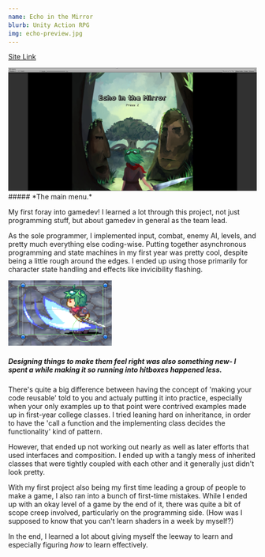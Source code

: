 ```yaml
---
name: Echo in the Mirror
blurb: Unity Action RPG
img: echo-preview.jpg
---
```

[Site Link](https://gamespawn.github.io/projects/Echo_In_The_Mirror.html)

<img src="../assets/images/echo-mainmenu.png" alt="Screenshot of Echo's main menu" width="600px"/>
##### *The main menu.*

My first foray into gamedev! I learned a lot through this project, not just programming stuff, but about gamedev in general as the team lead. 

As the sole programmer, I implemented input, combat, enemy AI, levels, and pretty much everything else coding-wise. Putting together asynchronous programming and state machines in my first year was pretty cool, despite being a little rough around the edges. I ended up using those primarily for character state handling and effects like invicibility flashing.

![Screenshot of the player's attack hitbox](/assets/images/echo-post1.png)
##### *Designing things to make them feel right was also something new- I spent a while making it so running into hitboxes happened less.*

There's quite a big difference between having the concept of 'making your code reusable' told to you and actualy putting it into practice, especially when your only examples up to that point were contrived examples made up in first-year college classes. I tried leaning hard on inheritance, in order to have the 'call a function and the implementing class decides the functionality' kind of pattern. 

However, that ended up not working out nearly as well as later efforts that used interfaces and composition. I ended up with a tangly mess of inherited classes that were tightly coupled with each other and it generally just didn't look pretty.

With my first project also being my first time leading a group of people to make a game, I also ran into a bunch of first-time mistakes. While I ended up with an okay level of a game by the end of it, there was quite a bit of scope creep involved, particularly on the programming side. \(How was I supposed to know that you can't learn shaders in a week by myself?\) 

In the end, I learned a lot about giving myself the leeway to learn and especially figuring *how* to learn effectively.